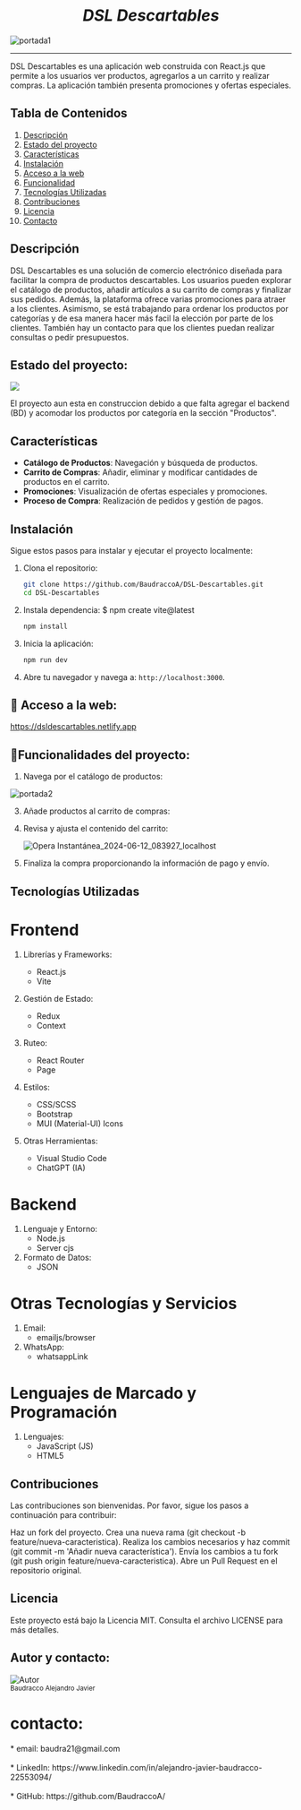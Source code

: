 <h1 align="center"> <em> DSL Descartables </em> </h1>

 ![portada1](https://github.com/BaudraccoA/DSL-descartables-react/assets/105230509/ac7a1438-2842-4d19-8b68-6a693d881a3b)

<hr>

DSL Descartables es una aplicación web construida con React.js que permite a los usuarios ver productos, agregarlos a un carrito y realizar compras. La aplicación también presenta promociones y ofertas especiales.

## Tabla de Contenidos

1. [Descripción](#descripción)
2. [Estado del proyecto](#estado-del-proyecto)
3. [Características](#características)
4. [Instalación](#instalación)
5. [Acceso a la web](#acceso-a-la-web)
6. [Funcionalidad](#funcionalidad)
7. [Tecnologías Utilizadas](#tecnologías-utilizadas)
8. [Contribuciones](#contribuciones)
9. [Licencia](#licencia)
10. [Contacto](#contacto)

## Descripción

DSL Descartables es una solución de comercio electrónico diseñada para facilitar la compra de productos descartables. Los usuarios pueden explorar el catálogo de productos, añadir artículos a su carrito de compras y finalizar sus pedidos. Además, la plataforma ofrece varias promociones para atraer a los clientes. Asimismo, se está trabajando para ordenar los productos por categorías y de esa manera hacer más facil la elección por parte de los clientes. También hay un contacto para que los clientes puedan realizar consultas o pedír presupuestos.

## Estado del proyecto:
 
<p align="left">
   <img src="https://img.shields.io/badge/STATUS-EN%20DESAROLLO-green">
   </p>

El proyecto aun esta en construccion debido a que falta agregar el backend (BD) y acomodar los productos por categoría en la sección "Productos".
   
## Características

- **Catálogo de Productos**: Navegación y búsqueda de productos.
- **Carrito de Compras**: Añadir, eliminar y modificar cantidades de productos en el carrito.
- **Promociones**: Visualización de ofertas especiales y promociones.
- **Proceso de Compra**: Realización de pedidos y gestión de pagos.

## Instalación

Sigue estos pasos para instalar y ejecutar el proyecto localmente:

1. Clona el repositorio:
   ```bash
   git clone https://github.com/BaudraccoA/DSL-Descartables.git
   cd DSL-Descartables

2. Instala dependencia:
   $ npm create vite@latest
   ```bash
   npm install

3. Inicia la aplicación:
   ```bash
   npm run dev

4. Abre tu navegador y navega a: `http://localhost:3000`.

## 📁 Acceso a la web:

  https://dsldescartables.netlify.app
   

## :hammer:Funcionalidades del proyecto:

1. Navega por el catálogo de productos:
   
  ![portada2](https://github.com/BaudraccoA/DSL-descartables-react/assets/105230509/12c7dfc3-f82e-44b4-bd3b-d4459b1a4723)

3. Añade productos al carrito de compras:

4. Revisa y ajusta el contenido del carrito:
   
   ![Opera Instantánea_2024-06-12_083927_localhost](https://github.com/BaudraccoA/DSL-descartables-react/assets/105230509/c9b0a265-d1c7-4b8e-ad0e-c87f8069c684)

6. Finaliza la compra proporcionando la información de pago y envío.

## Tecnologías Utilizadas
 
# Frontend
  1. Librerías y Frameworks:
      * React.js
      * Vite
    
  2. Gestión de Estado:
      * Redux
      * Context
  3. Ruteo:
      * React Router
      * Page     
  4. Estilos:
      * CSS/SCSS
      * Bootstrap
      * MUI (Material-UI) Icons
  5. Otras Herramientas:
      * Visual Studio Code
      * ChatGPT (IA)
        
# Backend
  1. Lenguaje y Entorno:
      * Node.js
      * Server cjs
  2. Formato de Datos:
      * JSON
        
# Otras Tecnologías y Servicios
   1. Email:
      * emailjs/browser
   2. WhatsApp:
      * whatsappLink
# Lenguajes de Marcado y Programación
   1. Lenguajes:
      * JavaScript (JS)
      * HTML5

## Contribuciones
Las contribuciones son bienvenidas. Por favor, sigue los pasos a continuación para contribuir:

Haz un fork del proyecto.
Crea una nueva rama (git checkout -b feature/nueva-caracteristica).
Realiza los cambios necesarios y haz commit (git commit -m 'Añadir nueva característica').
Envía los cambios a tu fork (git push origin feature/nueva-caracteristica).
Abre un Pull Request en el repositorio original.

## Licencia
Este proyecto está bajo la Licencia MIT. Consulta el archivo LICENSE para más detalles.

## Autor y contacto:

![Autor](https://github.com/BaudraccoA/DSL-descartables-react/assets/105230509/8adef238-ec50-4fe6-960e-fc6cb1f54359)<br><sub>Baudracco Alejandro Javier</sub>

# contacto:

  <p align="left">
    * email: baudra21@gmail.com<br>
<br>* LinkedIn: https://www.linkedin.com/in/alejandro-javier-baudracco-22553094/<br>
<br>* GitHub: https://github.com/BaudraccoA/</p>



  
